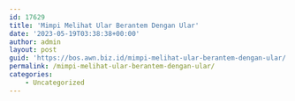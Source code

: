 ```yaml
---
id: 17629
title: 'Mimpi Melihat Ular Berantem Dengan Ular'
date: '2023-05-19T03:38:38+00:00'
author: admin
layout: post
guid: 'https://bos.awn.biz.id/mimpi-melihat-ular-berantem-dengan-ular/'
permalink: /mimpi-melihat-ular-berantem-dengan-ular/
categories:
    - Uncategorized
---
```


